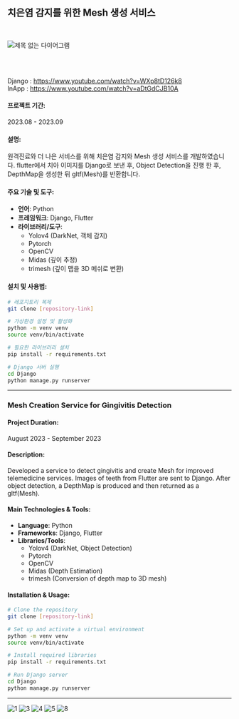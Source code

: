 ## 치은염 감지를 위한 Mesh 생성 서비스

</br>

![제목 없는 다이어그램](https://github.com/rage147-OwO/DataOnAirProject/assets/96696114/4977f093-0ff0-4a4d-9b51-cf29950a5568)

</br></br>

Django : https://www.youtube.com/watch?v=WXp8tD126k8
</br>
InApp : https://www.youtube.com/watch?v=aDtGdCJB10A


#### 프로젝트 기간: 
2023.08 - 2023.09

#### 설명:
원격진료와 더 나은 서비스를 위해 치은염 감지와 Mesh 생성 서비스를 개발하였습니다. flutter에서 치아 이미지를 Django로 보낸 후, Object Detection을 진행 한 후, DepthMap을 생성한 뒤 gltf(Mesh)를 반환합니다.

#### 주요 기술 및 도구:
- **언어**: Python
- **프레임워크**: Django, Flutter
- **라이브러리/도구**:
  - Yolov4 (DarkNet, 객체 감지)
  - Pytorch
  - OpenCV
  - Midas (깊이 추정)
  - trimesh (깊이 맵을 3D 메쉬로 변환)

#### 설치 및 사용법:

```bash
# 레포지토리 복제
git clone [repository-link]

# 가상환경 설정 및 활성화
python -m venv venv
source venv/bin/activate

# 필요한 라이브러리 설치
pip install -r requirements.txt

# Django 서버 실행
cd Django
python manage.py runserver
```


---
### Mesh Creation Service for Gingivitis Detection


#### Project Duration: 
August 2023 - September 2023

#### Description:
Developed a service to detect gingivitis and create Mesh for improved telemedicine services. Images of teeth from Flutter are sent to Django. After object detection, a DepthMap is produced and then returned as a gltf(Mesh).

#### Main Technologies & Tools:
- **Language**: Python
- **Frameworks**: Django, Flutter
- **Libraries/Tools**:
  - Yolov4 (DarkNet, Object Detection)
  - Pytorch
  - OpenCV
  - Midas (Depth Estimation)
  - trimesh (Conversion of depth map to 3D mesh)

#### Installation & Usage:

```bash
# Clone the repository
git clone [repository-link]

# Set up and activate a virtual environment
python -m venv venv
source venv/bin/activate

# Install required libraries
pip install -r requirements.txt

# Run Django server
cd Django
python manage.py runserver
```

---
![1](https://github.com/rage147-OwO/DataOnAirProject/assets/96696114/b7ef07bb-95d6-4eb6-ab9e-2ddb89dd2aae)
![3](https://github.com/rage147-OwO/DataOnAirProject/assets/96696114/d202a3f2-f321-4631-bbda-d727c922b962)
![4](https://github.com/rage147-OwO/DataOnAirProject/assets/96696114/b4f0f7b4-7834-41ac-98b5-5755df715844)
![5](https://github.com/rage147-OwO/DataOnAirProject/assets/96696114/5f1efd21-18b0-4c1a-b3f9-bfaf4b261cbc)
![8](https://github.com/rage147-OwO/DataOnAirProject/assets/96696114/3fb9532c-e643-4dd3-9003-59337849bd7e)



